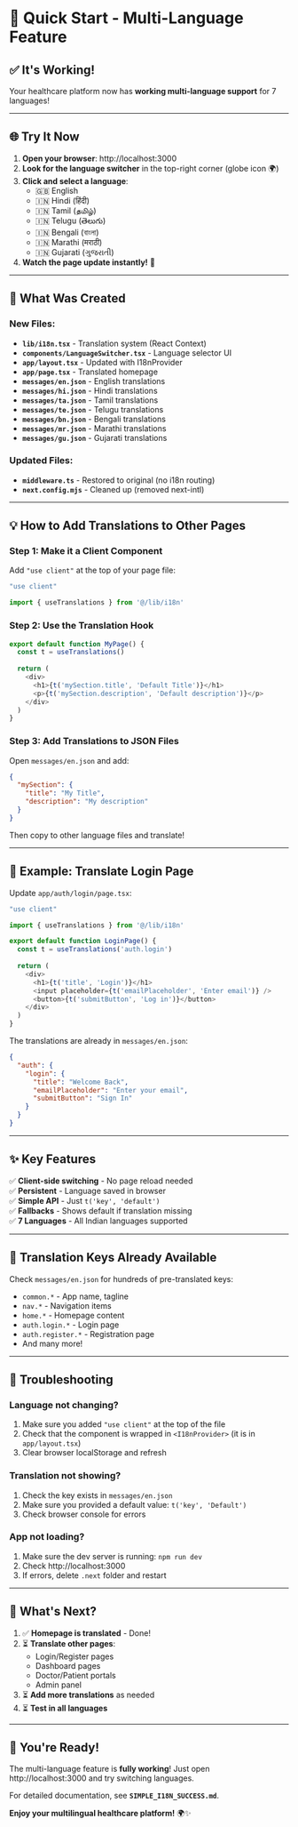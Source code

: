 # 🚀 Quick Start - Multi-Language Feature

## ✅ It's Working!

Your healthcare platform now has **working multi-language support** for 7 languages!

---

## 🌐 Try It Now

1. **Open your browser**: http://localhost:3000
2. **Look for the language switcher** in the top-right corner (globe icon 🌍)
3. **Click and select a language**:
   - 🇬🇧 English
   - 🇮🇳 Hindi (हिंदी)
   - 🇮🇳 Tamil (தமிழ்)
   - 🇮🇳 Telugu (తెలుగు)
   - 🇮🇳 Bengali (বাংলা)
   - 🇮🇳 Marathi (मराठी)
   - 🇮🇳 Gujarati (ગુજરાતી)
4. **Watch the page update instantly!** 🎉

---

## 📁 What Was Created

### New Files:
- **`lib/i18n.tsx`** - Translation system (React Context)
- **`components/LanguageSwitcher.tsx`** - Language selector UI
- **`app/layout.tsx`** - Updated with I18nProvider
- **`app/page.tsx`** - Translated homepage
- **`messages/en.json`** - English translations
- **`messages/hi.json`** - Hindi translations
- **`messages/ta.json`** - Tamil translations
- **`messages/te.json`** - Telugu translations
- **`messages/bn.json`** - Bengali translations
- **`messages/mr.json`** - Marathi translations
- **`messages/gu.json`** - Gujarati translations

### Updated Files:
- **`middleware.ts`** - Restored to original (no i18n routing)
- **`next.config.mjs`** - Cleaned up (removed next-intl)

---

## 💡 How to Add Translations to Other Pages

### Step 1: Make it a Client Component
Add `"use client"` at the top of your page file:

```typescript
"use client"

import { useTranslations } from '@/lib/i18n'
```

### Step 2: Use the Translation Hook

```typescript
export default function MyPage() {
  const t = useTranslations()
  
  return (
    <div>
      <h1>{t('mySection.title', 'Default Title')}</h1>
      <p>{t('mySection.description', 'Default description')}</p>
    </div>
  )
}
```

### Step 3: Add Translations to JSON Files

Open `messages/en.json` and add:

```json
{
  "mySection": {
    "title": "My Title",
    "description": "My description"
  }
}
```

Then copy to other language files and translate!

---

## 🎯 Example: Translate Login Page

Update `app/auth/login/page.tsx`:

```typescript
"use client"

import { useTranslations } from '@/lib/i18n'

export default function LoginPage() {
  const t = useTranslations('auth.login')
  
  return (
    <div>
      <h1>{t('title', 'Login')}</h1>
      <input placeholder={t('emailPlaceholder', 'Enter email')} />
      <button>{t('submitButton', 'Log in')}</button>
    </div>
  )
}
```

The translations are already in `messages/en.json`:

```json
{
  "auth": {
    "login": {
      "title": "Welcome Back",
      "emailPlaceholder": "Enter your email",
      "submitButton": "Sign In"
    }
  }
}
```

---

## ✨ Key Features

✅ **Client-side switching** - No page reload needed  
✅ **Persistent** - Language saved in browser  
✅ **Simple API** - Just `t('key', 'default')`  
✅ **Fallbacks** - Shows default if translation missing  
✅ **7 Languages** - All Indian languages supported  

---

## 📖 Translation Keys Already Available

Check `messages/en.json` for hundreds of pre-translated keys:

- `common.*` - App name, tagline
- `nav.*` - Navigation items
- `home.*` - Homepage content
- `auth.login.*` - Login page
- `auth.register.*` - Registration page
- And many more!

---

## 🐛 Troubleshooting

### Language not changing?
1. Make sure you added `"use client"` at the top of the file
2. Check that the component is wrapped in `<I18nProvider>` (it is in `app/layout.tsx`)
3. Clear browser localStorage and refresh

### Translation not showing?
1. Check the key exists in `messages/en.json`
2. Make sure you provided a default value: `t('key', 'Default')`
3. Check browser console for errors

### App not loading?
1. Make sure the dev server is running: `npm run dev`
2. Check http://localhost:3000
3. If errors, delete `.next` folder and restart

---

## 🎨 What's Next?

1. ✅ **Homepage is translated** - Done!
2. ⏳ **Translate other pages**:
   - Login/Register pages
   - Dashboard pages
   - Doctor/Patient portals
   - Admin panel
3. ⏳ **Add more translations** as needed
4. ⏳ **Test in all languages**

---

## 🚀 You're Ready!

The multi-language feature is **fully working**! Just open http://localhost:3000 and try switching languages.

For detailed documentation, see **`SIMPLE_I18N_SUCCESS.md`**.

**Enjoy your multilingual healthcare platform!** 🌍✨ 